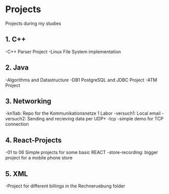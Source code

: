 # Projects
Projects during my studies

## 1. C++
  -C++ Parser Project
  -Linux File System implementation
## 2. Java
   -Algorithms and Datastructure
   -DB1 PostgreSQL and JDBC Project
   -ATM Project
## 3. Networking
  -kn1lab: Repo for the Kommunikationsnetze 1 Labor
    -versuch1: Local email
    -versuch2: Sending and recieving data per UDP+
   -tcp
    -simple demo for TCP connection
## 4. React-Projects
  -01 to 06 Simple projects for some basic REACT
  -store-recording: bigger project for a mobile phone store
## 5. XML
  -Project for different billings in the Rechneruebung folder
